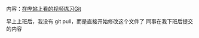 <!--
 * @Author: your name
 * @Date: 2020-06-16 19:17:33
 * @LastEditTime: 2020-06-16 19:55:28
 * @LastEditors: Please set LastEditors
 * @Description: In User Settings Edit
 * @FilePath: \shop\reade.md
--> 
内容：[在哔站上看的视频练习Git](https://www.bilibili.com/video/BV1sJ411D7xN?p=11)


早上上班后，我没有 git pull，而是直接开始修改这个文件了
同事在我下班后提交的内容